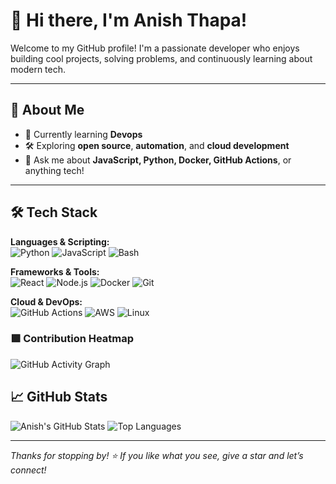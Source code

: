 # 👋 Hi there, I'm Anish Thapa!

Welcome to my GitHub profile! I'm a passionate developer who enjoys building cool projects, solving problems, and continuously learning about modern tech.

---

## 🚀 About Me

- 🧠 Currently learning **Devops**
- 🛠️ Exploring **open source**, **automation**, and **cloud development**
- 💬 Ask me about **JavaScript, Python, Docker, GitHub Actions**, or anything tech!

---

## 🛠️ Tech Stack

**Languages & Scripting:**  
![Python](https://img.shields.io/badge/-Python-3776AB?style=flat&logo=python&logoColor=white)
![JavaScript](https://img.shields.io/badge/-JavaScript-F7DF1E?style=flat&logo=javascript&logoColor=black)
![Bash](https://img.shields.io/badge/-Bash-4EAA25?style=flat&logo=gnubash&logoColor=white)

**Frameworks & Tools:**  
![React](https://img.shields.io/badge/-React-61DAFB?style=flat&logo=react&logoColor=black)
![Node.js](https://img.shields.io/badge/-Node.js-339933?style=flat&logo=nodedotjs&logoColor=white)
![Docker](https://img.shields.io/badge/-Docker-2496ED?style=flat&logo=docker&logoColor=white)
![Git](https://img.shields.io/badge/-Git-F05032?style=flat&logo=git&logoColor=white)

**Cloud & DevOps:**  
![GitHub Actions](https://img.shields.io/badge/-GitHub%20Actions-2088FF?style=flat&logo=githubactions&logoColor=white)
![AWS](https://img.shields.io/badge/-AWS-232F3E?style=flat&logo=amazonaws)
![Linux](https://img.shields.io/badge/-Linux-FCC624?style=flat&logo=linux&logoColor=black)



### 🟩 Contribution Heatmap
![GitHub Activity Graph](https://activity-graph.herokuapp.com/graph?username=anish-thapa&theme=github)


## 📈 GitHub Stats


![Anish's GitHub Stats](https://github-readme-stats.vercel.app/api?username=anish-thapa&show_icons=true&theme=github_dark)
![Top Languages](https://github-readme-stats.vercel.app/api/top-langs/?username=anish-thapa&layout=compact&theme=github_dark)

---
_Thanks for stopping by! ⭐️ If you like what you see, give a star and let’s connect!_
